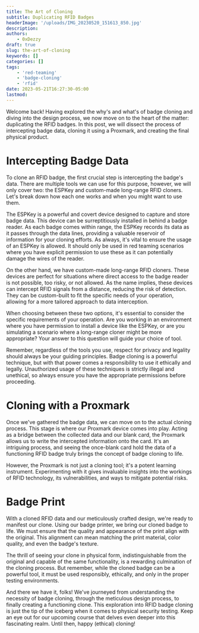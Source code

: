 ```yaml
---
title: The Art of Cloning
subtitle: Duplicating RFID Badges
headerImage: '/uploads/IMG_20230520_151613_850.jpg'
description:
authors:
    - 0xDezzy
draft: true
slug: the-art-of-cloning
keywords: []
categories: []
tags: 
    - 'red-teaming'
    - 'badge-cloning'
    - 'rfid'
date: 2023-05-21T16:27:30-05:00
lastmod: 
---
```


Welcome back! Having explored the why\'s and what\'s of badge cloning and diving into the design process, we now move on to the heart of the matter: duplicating the RFID badges. In this post, we will dissect the process of intercepting badge data, cloning it using a Proxmark, and creating the final physical product.

# Intercepting Badge Data

To clone an RFID badge, the first crucial step is intercepting the badge's data. There are multiple tools we can use for this purpose, however, we will only cover two: the ESPKey and custom-made long-range RFID cloners. Let's break down how each one works and when you might want to use them.

The ESPKey is a powerful and covert device designed to capture and store badge data. This device can be surreptitiously installed in behind a badge reader. As each badge comes within range, the ESPKey records its data as it passes through the data lines, providing a valuable reservoir of information for your cloning efforts. As always, it's vital to ensure the usage of an ESPKey is allowed. It should only be used in red teaming scenarios where you have explicit permission to use these as it can potentially damage the wires of the reader.

On the other hand, we have custom-made long-range RFID cloners. These devices are perfect for situations where direct access to the badge reader is not possible, too risky, or not allowed. As the name implies, these devices can intercept RFID signals from a distance, reducing the risk of detection. They can be custom-built to fit the specific needs of your operation, allowing for a more tailored approach to data interception.

When choosing between these two options, it's essential to consider the specific requirements of your operation. Are you working in an environment where you have permission to install a device like the ESPKey, or are you simulating a scenario where a long-range cloner might be more appropriate? Your answer to this question will guide your choice of tool.

Remember, regardless of the tools you use, respect for privacy and legality should always be your guiding principles. Badge cloning is a powerful technique, but with that power comes a responsibility to use it ethically and legally. Unauthorized usage of these techniques is strictly illegal and unethical, so always ensure you have the appropriate permissions before proceeding.

# Cloning with a Proxmark

Once we've gathered the badge data, we can move on to the actual cloning process. This stage is where our Proxmark device comes into play. Acting as a bridge between the collected data and our blank card, the Proxmark allows us to write the intercepted information onto the card. It's an intriguing process, and seeing the once-blank card hold the data of a functioning RFID badge truly brings the concept of badge cloning to life.

However, the Proxmark is not just a cloning tool; it's a potent learning instrument. Experimenting with it gives invaluable insights into the workings of RFID technology, its vulnerabilities, and ways to mitigate potential risks.

# Badge Print

With a cloned RFID data and our meticulously crafted design, we're ready to manifest our clone. Using our badge printer, we bring our cloned badge to life. We must ensure that the quality and appearance of the print align with the original. This alignment can mean matching the print material, color quality, and even the badge's texture.

The thrill of seeing your clone in physical form, indistinguishable from the original and capable of the same functionality, is a rewarding culmination of the cloning process. But remember, while the cloned badge can be a powerful tool, it must be used responsibly, ethically, and only in the proper testing environments.

And there we have it, folks! We've journeyed from understanding the necessity of badge cloning, through the meticulous design process, to finally creating a functioning clone. This exploration into RFID badge cloning is just the tip of the iceberg when it comes to physical security testing. Keep an eye out for our upcoming course that delves even deeper into this fascinating realm. Until then, happy (ethical) cloning!
